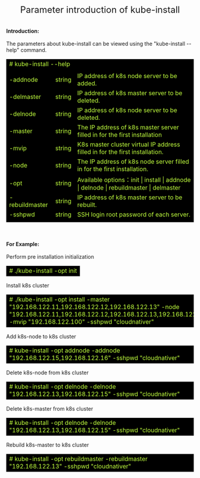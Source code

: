 <center><font size=5>Parameter introduction of kube-install</font></center><br>
<br>
<b>Introduction:</b><br>
<br>
The parameters about kube-install can be viewed using the "kube-install --help" command. <br>
<table width=100%>
<tr><td colspan="3" bgcolor=#000000><font color=#C0FF3E># kube-install --help</font></td></tr>
<tr><td colspan="3" bgcolor=#000000></td></tr>
<tr><td bgcolor=#000000><font color=#C0FF3E>-addnode</font></td><td bgcolor=#000000><font color=#C0FF3E> string </font></td><td bgcolor=#000000><font color=#C0FF3E>IP address of k8s node server to be added.</font></td></tr>
<tr><td bgcolor=#000000><font color=#C0FF3E>-delmaster</font></td><td bgcolor=#000000><font color=#C0FF3E> string </font></td><td bgcolor=#000000><font color=#C0FF3E>IP address of k8s master server to be deleted.</font></td></tr>
<tr><td bgcolor=#000000><font color=#C0FF3E>-delnode</font></td><td bgcolor=#000000><font color=#C0FF3E> string </font></td><td bgcolor=#000000><font color=#C0FF3E>IP address of k8s node server to be deleted.</font></td></tr>
<tr><td bgcolor=#000000><font color=#C0FF3E>-master</font></td><td bgcolor=#000000><font color=#C0FF3E> string </font></td><td bgcolor=#000000><font color=#C0FF3E>The IP address of k8s master server filled in for the first installation</font></td></tr>
<tr><td bgcolor=#000000><font color=#C0FF3E>-mvip</font></td><td bgcolor=#000000><font color=#C0FF3E> string </font></td><td bgcolor=#000000><font color=#C0FF3E>K8s master cluster virtual IP address filled in for the first installation.</font></td></tr>
<tr><td bgcolor=#000000><font color=#C0FF3E>-node</font></td><td bgcolor=#000000><font color=#C0FF3E> string </font></td><td bgcolor=#000000><font color=#C0FF3E>The IP address of k8s node server filled in for the first installation.</font></td></tr>
<tr><td bgcolor=#000000><font color=#C0FF3E>-opt</font></td><td bgcolor=#000000><font color=#C0FF3E> string </font></td><td bgcolor=#000000><font color=#C0FF3E>Available options：init | install | addnode | delnode | rebuildmaster | delmaster</font></td></tr>
<tr><td bgcolor=#000000><font color=#C0FF3E>-rebuildmaster</font></td><td bgcolor=#000000><font color=#C0FF3E> string </font></td><td bgcolor=#000000><font color=#C0FF3E>IP address of k8s master server to be rebuilt.</font></td></tr>
<tr><td bgcolor=#000000><font color=#C0FF3E>-sshpwd</font></td><td bgcolor=#000000><font color=#C0FF3E> string </font></td><td bgcolor=#000000><font color=#C0FF3E>SSH login root password of each server.</font></td></tr>
<tr><td colspan="3" bgcolor=#000000></td></tr>
</table>
<br>
<br>
<b>For Example:</b><br>
<br>
Perform pre installation initialization<br>
<table>
<tr><td bgcolor=#000000><font color=#C0FF3E># ./kube-install -opt init</font></td></tr>
</table>
Install k8s cluster<br>
<table>
<tr><td bgcolor=#000000><font color=#C0FF3E># ./kube-install -opt install -master "192.168.122.11,192.168.122.12,192.168.122.13" -node "192.168.122.11,192.168.122.12,192.168.122.13,192.168.122.14" -mvip "192.168.122.100" -sshpwd "cloudnativer"</font></td></tr>
</table>
Add k8s-node to k8s cluster<br>
<table>
<tr><td bgcolor=#000000><font color=#C0FF3E># kube-install -opt addnode -addnode "192.168.122.15,192.168.122.16" -sshpwd "cloudnativer"</font></td></tr>
</table>
Delete k8s-node from k8s cluster<br>
<table>
<tr><td bgcolor=#000000><font color=#C0FF3E># kube-install -opt delnode -delnode "192.168.122.13,192.168.122.15" -sshpwd "cloudnativer"</font></td></tr>
</table>
Delete k8s-master from k8s cluster<br>
<table>
<tr><td bgcolor=#000000><font color=#C0FF3E># kube-install -opt delnode -delnode "192.168.122.13,192.168.122.15" -sshpwd "cloudnativer"</font></td></tr>
</table>
Rebuild k8s-master to k8s cluster<br>
<table>
<tr><td bgcolor=#000000><font color=#C0FF3E># kube-install -opt rebuildmaster -rebuildmaster "192.168.122.13" -sshpwd "cloudnativer"</font></td></tr>
</table>
<br>
<br>
<br>


